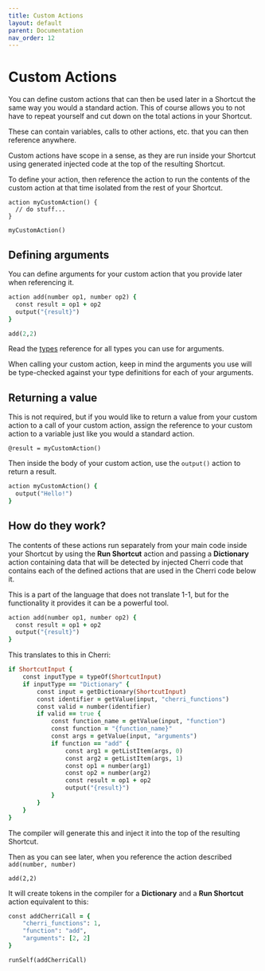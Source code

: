 ```yaml
---
title: Custom Actions
layout: default
parent: Documentation
nav_order: 12
---
```


# Custom Actions

You can define custom actions that can then be used later in a Shortcut the same way you would a standard action. This of course allows you to not have to repeat yourself and cut down on the total actions in your Shortcut.

These can contain variables, calls to other actions, etc. that you can then reference anywhere.

Custom actions have scope in a sense, as they are run inside your Shortcut using generated injected code at the top of the resulting Shortcut.

To define your action, then reference the action to run the contents of the custom action at that time isolated from the rest of your Shortcut.

```
action myCustomAction() {
  // do stuff...
}

myCustomAction()
```

## Defining arguments

You can define arguments for your custom action that you provide later when referencing it.

```ruby
action add(number op1, number op2) {
  const result = op1 + op2
  output("{result}")
}

add(2,2)
```

Read the [types](types) reference for all types you can use for arguments.

When calling your custom action, keep in mind the arguments you use will be type-checked against your type definitions for each of your arguments.

## Returning a value

This is not required, but if you would like to return a value from your custom action to a call of your custom action, assign the reference to your custom action to a variable just like you would a standard action.

```
@result = myCustomAction()
```

Then inside the body of your custom action, use the `output()` action to return a result.

```ruby
action myCustomAction() {
  output("Hello!")
}
```

## How do they work?

The contents of these actions run separately from your main code inside your Shortcut by using the **Run Shortcut** action and passing a **Dictionary** action containing data that will be detected by injected Cherri code that contains each of the defined actions that are used in the Cherri code below it.

This is a part of the language that does not translate 1-1, but for the functionality it provides it can be a powerful tool.

```ruby
action add(number op1, number op2) {
  const result = op1 + op2
  output("{result}")
}
```

This translates to this in Cherri:

```ruby
if ShortcutInput {
    const inputType = typeOf(ShortcutInput)
    if inputType == "Dictionary" {
        const input = getDictionary(ShortcutInput)
        const identifier = getValue(input, "cherri_functions")
        const valid = number(identifier)
        if valid == true {
            const function_name = getValue(input, "function")
            const function = "{function_name}"
            const args = getValue(input, "arguments")
            if function == "add" {
                const arg1 = getListItem(args, 0)
                const arg2 = getListItem(args, 1)
                const op1 = number(arg1)
                const op2 = number(arg2)
                const result = op1 + op2
                output("{result}")
            }
        }
    }
}
```

The compiler will generate this and inject it into the top of the resulting Shortcut.

Then as you can see later, when you reference the action described `add(number, number)`

```
add(2,2)
```

It will create tokens in the compiler for a **Dictionary** and a **Run Shortcut** action equivalent to this:

```ruby
const addCherriCall = {
    "cherri_functions": 1,
    "function": "add",
    "arguments": [2, 2]
}

runSelf(addCherriCall)
```
